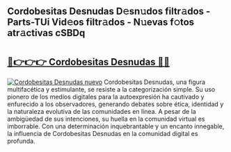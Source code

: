 ## Cordobesitas Desnudas D𝚎sn𝚞dos filtr𝚊dos - Parts-TUi Vid𝚎os filtr𝚊dos - N𝚞evas f𝚘tos atr𝚊ctivas cSBDq

# <h2><a href="http://mbc8q8.tromn.icu/?c=Cordobesitas+Desnudas">🔗👉👉👉 Cordobesitas Desnudas 🔗🔗</a></h2>

[![Cordobesitas Desnudas nuevo](https://i.imgur.com/pEAQMta.gif)](http://mbc8q8.tromn.icu/?c=Cordobesitas+Desnudas)
Cordobesitas Desnudas, una figura multifacética y estimulante, se resiste a la categorización simple. Su uso pionero de los medios digitales para la autoexpresión ha cautivado y enfurecido a los observadores, generando debates sobre ética, identidad y la naturaleza evolutiva de las comunidades en línea. A pesar de la ambigüedad de sus intenciones, su huella en la comunidad virtual es imborrable. Con una determinación inquebrantable y un encanto innegable, la influencia de Cordobesitas Desnudas en la comunidad digital es profunda.
